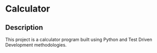 # Calculator

## Description

This project is a calculator program built using Python and Test Driven Development methodologies.

 
